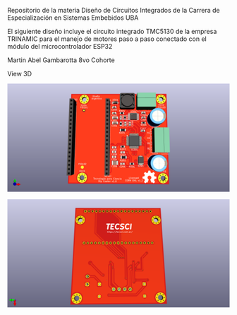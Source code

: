 Repositorio de la materia Diseño de Circuitos Integrados de la Carrera de Especialización en Sistemas Embebidos UBA

El siguiente diseño incluye el circuito integrado TMC5130 de la empresa TRINAMIC para el manejo de motores paso a paso
conectado con el módulo del microcontrolador ESP32

Martin Abel Gambarotta
8vo Cohorte

View 3D

![Alt text](tecsci_dip/tecsci_dip/tecsci_dip.png)

![alt text](tecsci_dip/tecsci_dip/tecsci_dip_b.png)

